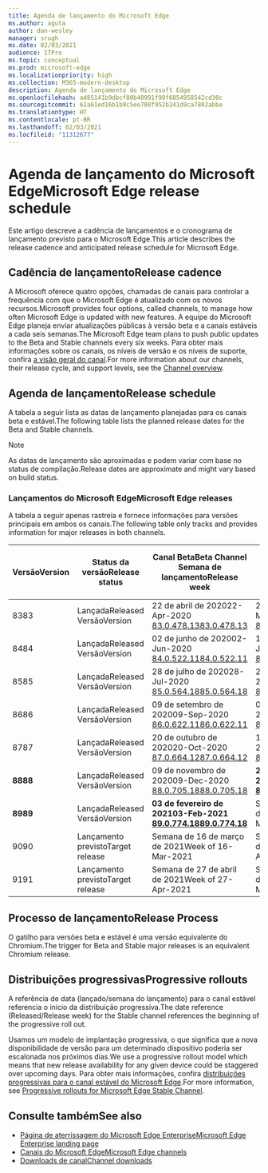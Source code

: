```yaml
---
title: Agenda de lançamento do Microsoft Edge
ms.author: aguta
author: dan-wesley
manager: srugh
ms.date: 02/03/2021
audience: ITPro
ms.topic: conceptual
ms.prod: microsoft-edge
ms.localizationpriority: high
ms.collection: M365-modern-desktop
description: Agenda de lançamento do Microsoft Edge
ms.openlocfilehash: ad85141b9dbcf80b40991f99f6854958542cd30c
ms.sourcegitcommit: 61a61ed16b1b9c5ee700f952b241d9ca7802abbe
ms.translationtype: HT
ms.contentlocale: pt-BR
ms.lasthandoff: 02/03/2021
ms.locfileid: "11312677"
---
```

# <span data-ttu-id="afb95-103">Agenda de lançamento do Microsoft Edge</span><span class="sxs-lookup"><span data-stu-id="afb95-103">Microsoft Edge release schedule</span></span>

<span data-ttu-id="afb95-104">Este artigo descreve a cadência de lançamentos e o cronograma de lançamento previsto para o Microsoft Edge.</span><span class="sxs-lookup"><span data-stu-id="afb95-104">This article describes the release cadence and anticipated release schedule for Microsoft Edge.</span></span>

## <span data-ttu-id="afb95-105">Cadência de lançamento</span><span class="sxs-lookup"><span data-stu-id="afb95-105">Release cadence</span></span>

<span data-ttu-id="afb95-106">A Microsoft oferece quatro opções, chamadas de canais para controlar a frequência com que o Microsoft Edge é atualizado com os novos recursos.</span><span class="sxs-lookup"><span data-stu-id="afb95-106">Microsoft provides four options, called channels, to manage how often Microsoft Edge is updated with new features.</span></span> <span data-ttu-id="afb95-107">A equipe do Microsoft Edge planeja enviar atualizações públicas à versão beta e a canais estáveis a cada seis semanas.</span><span class="sxs-lookup"><span data-stu-id="afb95-107">The Microsoft Edge team plans to push public updates to the Beta and Stable channels every six weeks.</span></span> <span data-ttu-id="afb95-108">Para obter mais informações sobre os canais, os níveis de versão e os níveis de suporte, confira [a visão geral do canal](https://docs.microsoft.com/DeployEdge/microsoft-edge-channels#channel-overview).</span><span class="sxs-lookup"><span data-stu-id="afb95-108">For more information about our channels, their release cycle, and support levels, see the [Channel overview](https://docs.microsoft.com/DeployEdge/microsoft-edge-channels#channel-overview).</span></span>

## <span data-ttu-id="afb95-109">Agenda de lançamento</span><span class="sxs-lookup"><span data-stu-id="afb95-109">Release schedule</span></span>

<span data-ttu-id="afb95-110">A tabela a seguir lista as datas de lançamento planejadas para os canais beta e estável.</span><span class="sxs-lookup"><span data-stu-id="afb95-110">The following table lists the planned release dates for the Beta and Stable channels.</span></span>

> [!NOTE]
> <span data-ttu-id="afb95-111">As datas de lançamento são aproximadas e podem variar com base no status de compilação.</span><span class="sxs-lookup"><span data-stu-id="afb95-111">Release dates are approximate and might vary based on build status.</span></span>

### <span data-ttu-id="afb95-112">Lançamentos do Microsoft Edge</span><span class="sxs-lookup"><span data-stu-id="afb95-112">Microsoft Edge releases</span></span>

<span data-ttu-id="afb95-113">A tabela a seguir apenas rastreia e fornece informações para versões principais em ambos os canais.</span><span class="sxs-lookup"><span data-stu-id="afb95-113">The following table only tracks and provides information for major releases in both channels.</span></span>

| <span data-ttu-id="afb95-114">Versão</span><span class="sxs-lookup"><span data-stu-id="afb95-114">Version</span></span> | <span data-ttu-id="afb95-115">Status da versão</span><span class="sxs-lookup"><span data-stu-id="afb95-115">Release status</span></span> | <span data-ttu-id="afb95-116">Canal Beta</span><span class="sxs-lookup"><span data-stu-id="afb95-116">Beta Channel</span></span><br><span data-ttu-id="afb95-117">Semana de lançamento</span><span class="sxs-lookup"><span data-stu-id="afb95-117">Release week</span></span> | <span data-ttu-id="afb95-118">Canal Estável</span><span class="sxs-lookup"><span data-stu-id="afb95-118">Stable Channel</span></span><br><span data-ttu-id="afb95-119">Semana de lançamento</span><span class="sxs-lookup"><span data-stu-id="afb95-119">Release week</span></span> |
|---------|-----|------|--------|
| <span data-ttu-id="afb95-120">83</span><span class="sxs-lookup"><span data-stu-id="afb95-120">83</span></span> | <span data-ttu-id="afb95-121">Lançada</span><span class="sxs-lookup"><span data-stu-id="afb95-121">Released</span></span><br><span data-ttu-id="afb95-122">Versão</span><span class="sxs-lookup"><span data-stu-id="afb95-122">Version</span></span> | <span data-ttu-id="afb95-123">22 de abril de 2020</span><span class="sxs-lookup"><span data-stu-id="afb95-123">22-Apr-2020</span></span><br>[<span data-ttu-id="afb95-124">83.0.478.13</span><span class="sxs-lookup"><span data-stu-id="afb95-124">83.0.478.13</span></span>](https://docs.microsoft.com/DeployEdge/microsoft-edge-relnote-archive-beta-channel#version-83047813-april-22) | <span data-ttu-id="afb95-125">21 de maio de 2020</span><span class="sxs-lookup"><span data-stu-id="afb95-125">21-May-2020</span></span><br> [<span data-ttu-id="afb95-126">83.0.478.37</span><span class="sxs-lookup"><span data-stu-id="afb95-126">83.0.478.37</span></span>](https://docs.microsoft.com/DeployEdge/microsoft-edge-relnote-archive-stable-channel#version-83047837-may-21) |
| <span data-ttu-id="afb95-127">84</span><span class="sxs-lookup"><span data-stu-id="afb95-127">84</span></span> | <span data-ttu-id="afb95-128">Lançada</span><span class="sxs-lookup"><span data-stu-id="afb95-128">Released</span></span><br><span data-ttu-id="afb95-129">Versão</span><span class="sxs-lookup"><span data-stu-id="afb95-129">Version</span></span> | <span data-ttu-id="afb95-130">02 de junho de 2020</span><span class="sxs-lookup"><span data-stu-id="afb95-130">02-Jun-2020</span></span><br>[<span data-ttu-id="afb95-131">84.0.522.11</span><span class="sxs-lookup"><span data-stu-id="afb95-131">84.0.522.11</span></span>](https://docs.microsoft.com/DeployEdge/microsoft-edge-relnote-archive-beta-channel#version-84052211-june-2) | <span data-ttu-id="afb95-132">16 de julho de 2020</span><span class="sxs-lookup"><span data-stu-id="afb95-132">16-Jul-2020</span></span><br> [<span data-ttu-id="afb95-133">84.0.522.40</span><span class="sxs-lookup"><span data-stu-id="afb95-133">84.0.522.40</span></span>](https://docs.microsoft.com/DeployEdge/microsoft-edge-relnote-archive-stable-channel#version-84052240-july-16) |
| <span data-ttu-id="afb95-134">85</span><span class="sxs-lookup"><span data-stu-id="afb95-134">85</span></span> | <span data-ttu-id="afb95-135">Lançada</span><span class="sxs-lookup"><span data-stu-id="afb95-135">Released</span></span><br><span data-ttu-id="afb95-136">Versão</span><span class="sxs-lookup"><span data-stu-id="afb95-136">Version</span></span> | <span data-ttu-id="afb95-137">28 de julho de 2020</span><span class="sxs-lookup"><span data-stu-id="afb95-137">28-Jul-2020</span></span><br>[<span data-ttu-id="afb95-138">85.0.564.18</span><span class="sxs-lookup"><span data-stu-id="afb95-138">85.0.564.18</span></span>](https://docs.microsoft.com/DeployEdge/microsoft-edge-relnote-archive-beta-channel#version-85056418-july-28)  | <span data-ttu-id="afb95-139">27.08.2020</span><span class="sxs-lookup"><span data-stu-id="afb95-139">27-Aug-2020</span></span><br>[<span data-ttu-id="afb95-140">85.0.564.41</span><span class="sxs-lookup"><span data-stu-id="afb95-140">85.0.564.41</span></span>](https://docs.microsoft.com/DeployEdge/microsoft-edge-relnote-stable-channel#version-85056441-august-27) |
| <span data-ttu-id="afb95-141">86</span><span class="sxs-lookup"><span data-stu-id="afb95-141">86</span></span> | <span data-ttu-id="afb95-142">Lançada</span><span class="sxs-lookup"><span data-stu-id="afb95-142">Released</span></span><br><span data-ttu-id="afb95-143">Versão</span><span class="sxs-lookup"><span data-stu-id="afb95-143">Version</span></span> | <span data-ttu-id="afb95-144">09 de setembro de 2020</span><span class="sxs-lookup"><span data-stu-id="afb95-144">09-Sep-2020</span></span><br>[<span data-ttu-id="afb95-145">86.0.622.11</span><span class="sxs-lookup"><span data-stu-id="afb95-145">86.0.622.11</span></span>](https://docs.microsoft.com/DeployEdge/microsoft-edge-relnote-beta-channel#version-86062211-september-9) | <span data-ttu-id="afb95-146">09 de outubro de 2020</span><span class="sxs-lookup"><span data-stu-id="afb95-146">09-Oct-2020</span></span><br>[<span data-ttu-id="afb95-147">86.0.622.38</span><span class="sxs-lookup"><span data-stu-id="afb95-147">86.0.622.38</span></span>](https://docs.microsoft.com/deployedge/microsoft-edge-relnote-stable-channel#version-86062238-october-9) |
| <span data-ttu-id="afb95-148">87</span><span class="sxs-lookup"><span data-stu-id="afb95-148">87</span></span> | <span data-ttu-id="afb95-149">Lançada</span><span class="sxs-lookup"><span data-stu-id="afb95-149">Released</span></span><br><span data-ttu-id="afb95-150">Versão</span><span class="sxs-lookup"><span data-stu-id="afb95-150">Version</span></span> | <span data-ttu-id="afb95-151">20 de outubro de 2020</span><span class="sxs-lookup"><span data-stu-id="afb95-151">20-Oct-2020</span></span><br>[<span data-ttu-id="afb95-152">87.0.664.12</span><span class="sxs-lookup"><span data-stu-id="afb95-152">87.0.664.12</span></span>](https://docs.microsoft.com/deployedge/microsoft-edge-relnote-beta-channel#version-87066412--october-20) | <span data-ttu-id="afb95-153">19 de novembro de 2020</span><span class="sxs-lookup"><span data-stu-id="afb95-153">19-Nov-2020</span></span><br>[<span data-ttu-id="afb95-154">87.0.664.41</span><span class="sxs-lookup"><span data-stu-id="afb95-154">87.0.664.41</span></span>](https://docs.microsoft.com/deployedge/microsoft-edge-relnote-stable-channel#version-87066441-november-19) |
| **<span data-ttu-id="afb95-155">88</span><span class="sxs-lookup"><span data-stu-id="afb95-155">88</span></span>** | <span data-ttu-id="afb95-156">Lançada</span><span class="sxs-lookup"><span data-stu-id="afb95-156">Released</span></span><br><span data-ttu-id="afb95-157">Versão</span><span class="sxs-lookup"><span data-stu-id="afb95-157">Version</span></span> | <span data-ttu-id="afb95-158">09 de novembro de 2020</span><span class="sxs-lookup"><span data-stu-id="afb95-158">09-Dec-2020</span></span><br>[<span data-ttu-id="afb95-159">88.0.705.18</span><span class="sxs-lookup"><span data-stu-id="afb95-159">88.0.705.18</span></span>](https://docs.microsoft.com/deployedge/microsoft-edge-relnote-beta-channel#version-88070518-december-9) | **<span data-ttu-id="afb95-160">21 de janeiro de 2021</span><span class="sxs-lookup"><span data-stu-id="afb95-160">21-Jan-2021</span></span>**<br>**[<span data-ttu-id="afb95-161">88.0.705.50</span><span class="sxs-lookup"><span data-stu-id="afb95-161">88.0.705.50</span></span>](https://docs.microsoft.com/deployedge/microsoft-edge-relnote-stable-channel#version-88070550-january-21)**|
| **<span data-ttu-id="afb95-162">89</span><span class="sxs-lookup"><span data-stu-id="afb95-162">89</span></span>** | <span data-ttu-id="afb95-163">Lançada</span><span class="sxs-lookup"><span data-stu-id="afb95-163">Released</span></span><br><span data-ttu-id="afb95-164">Versão</span><span class="sxs-lookup"><span data-stu-id="afb95-164">Version</span></span> | **<span data-ttu-id="afb95-165">03 de fevereiro de 2021</span><span class="sxs-lookup"><span data-stu-id="afb95-165">03-Feb-2021</span></span>**<br>**[<span data-ttu-id="afb95-166">89.0.774.18</span><span class="sxs-lookup"><span data-stu-id="afb95-166">89.0.774.18</span></span>](https://docs.microsoft.com/deployedge/microsoft-edge-relnote-beta-channel#version-89077418-february-3)** | <span data-ttu-id="afb95-167">Semana de 04 de março de 2021</span><span class="sxs-lookup"><span data-stu-id="afb95-167">Week of 04-Mar-2021</span></span> |
| <span data-ttu-id="afb95-168">90</span><span class="sxs-lookup"><span data-stu-id="afb95-168">90</span></span> | <span data-ttu-id="afb95-169">Lançamento previsto</span><span class="sxs-lookup"><span data-stu-id="afb95-169">Target release</span></span> | <span data-ttu-id="afb95-170">Semana de 16 de março de 2021</span><span class="sxs-lookup"><span data-stu-id="afb95-170">Week of 16-Mar-2021</span></span> | <span data-ttu-id="afb95-171">Semana de 15 de abril de 2021</span><span class="sxs-lookup"><span data-stu-id="afb95-171">Week of 15-Apr-2021</span></span> |
| <span data-ttu-id="afb95-172">91</span><span class="sxs-lookup"><span data-stu-id="afb95-172">91</span></span> | <span data-ttu-id="afb95-173">Lançamento previsto</span><span class="sxs-lookup"><span data-stu-id="afb95-173">Target release</span></span> | <span data-ttu-id="afb95-174">Semana de 27 de abril de 2021</span><span class="sxs-lookup"><span data-stu-id="afb95-174">Week of 27-Apr-2021</span></span> | <span data-ttu-id="afb95-175">Semana de 27 de maio de 2021</span><span class="sxs-lookup"><span data-stu-id="afb95-175">Week of 27-May-2021</span></span> |

## <span data-ttu-id="afb95-176">Processo de lançamento</span><span class="sxs-lookup"><span data-stu-id="afb95-176">Release Process</span></span>

<span data-ttu-id="afb95-177">O gatilho para versões beta e estável é uma versão equivalente do Chromium.</span><span class="sxs-lookup"><span data-stu-id="afb95-177">The trigger for Beta and Stable major releases is an equivalent Chromium release.</span></span>

## <span data-ttu-id="afb95-178">Distribuições progressivas</span><span class="sxs-lookup"><span data-stu-id="afb95-178">Progressive rollouts</span></span>

<span data-ttu-id="afb95-179">A referência de data (lançado/semana do lançamento) para o canal estável referencia o início da distribuição progressiva.</span><span class="sxs-lookup"><span data-stu-id="afb95-179">The date reference (Released/Release week) for the Stable channel references the beginning of the progressive roll out.</span></span>

<span data-ttu-id="afb95-180">Usamos um modelo de implantação progressiva, o que significa que a nova disponibilidade de versão para um determinado dispositivo poderia ser escalonada nos próximos dias.</span><span class="sxs-lookup"><span data-stu-id="afb95-180">We use a progressive rollout model which means that new release availability for any given device could be staggered over upcoming days.</span></span> <span data-ttu-id="afb95-181">Para obter mais informações, confira [distribuições progressivas para o canal estável do Microsoft Edge](microsoft-edge-update-progressive-rollout.md).</span><span class="sxs-lookup"><span data-stu-id="afb95-181">For more information, see [Progressive rollouts for Microsoft Edge Stable Channel](microsoft-edge-update-progressive-rollout.md).</span></span>

## <span data-ttu-id="afb95-182">Consulte também</span><span class="sxs-lookup"><span data-stu-id="afb95-182">See also</span></span>

- [<span data-ttu-id="afb95-183">Página de aterrissagem do Microsoft Edge Enterprise</span><span class="sxs-lookup"><span data-stu-id="afb95-183">Microsoft Edge Enterprise landing page</span></span>](https://aka.ms/EdgeEnterprise)
- [<span data-ttu-id="afb95-184">Canais do Microsoft Edge</span><span class="sxs-lookup"><span data-stu-id="afb95-184">Microsoft Edge channels</span></span>](microsoft-edge-channels.md)
- [<span data-ttu-id="afb95-185">Downloads de canal</span><span class="sxs-lookup"><span data-stu-id="afb95-185">Channel downloads</span></span>](https://www.microsoft.com/edge/business/download)